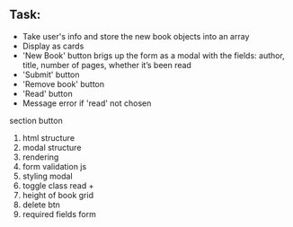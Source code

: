 ## Task:

-   Take user's info and store the new book objects into an array
-   Display as cards
-   'New Book' button brigs up the form as a modal with the fields: author, title, number of pages, whether it’s been read
-   'Submit' button
-   'Remove book' button
-   'Read' button
-   Message error if 'read' not chosen

section button

1. html structure
2. modal structure
3. rendering
4. form validation js
5. styling modal
6. toggle class read +
7. height of book grid
8. delete btn
9. required fields form
